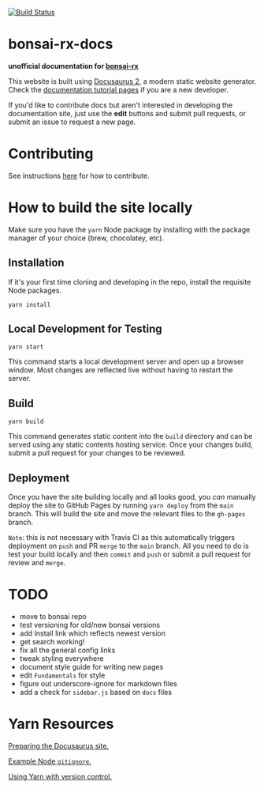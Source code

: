[![Build Status](https://travis-ci.com/spewil/bonsai-rx-docs.svg?branch=main)](https://travis-ci.com/spewil/bonsai-rx-docs)

# bonsai-rx-docs

**unofficial documentation for [bonsai-rx](https://github.com/bonsai-rx/bonsai)**

This website is built using [Docusaurus 2](https://v2.docusaurus.io/), a modern static website generator. Check the [documentation tutorial pages](https://v2.docusaurus.io/docs/docs-introduction) if you are a new developer.

If you'd like to contribute docs but aren't interested in developing the documentation site, just use the **edit** buttons and submit pull requests, or submit an issue to request a new page.

# Contributing

See instructions [here](https://www.spewil.com/bonsai-rx-docs/docs/meta/writing_docs/) for how to contribute.

# How to build the site locally

Make sure you have the `yarn` Node package by installing with the package manager of your choice (brew, chocolatey, etc).

## Installation

If it's your first time cloning and developing in the repo, install the requisite Node packages.

```console
yarn install
```

## Local Development for Testing

```console
yarn start
```

This command starts a local development server and open up a browser window. Most changes are reflected live without having to restart the server.

## Build

```console
yarn build
```

This command generates static content into the `build` directory and can be served using any static contents hosting service. Once your changes build, submit a pull request for your changes to be reviewed.

## Deployment

Once you have the site building locally and all looks good, you *can* manually deploy the site to GitHub Pages by running `yarn deploy` from the `main` branch. This will build the site and move the relevant files to the `gh-pages` branch.

`Note`: this is not necessary with Travis CI as this automatically triggers deployment on `push` and PR `merge` to the `main` branch. All you need to do is test your build locally and then `commit` and `push` or submit a pull request for review and `merge`.

# TODO

- move to bonsai repo
- test versioning for old/new bonsai versions
- add Install link which reflects newest version
- get search working!
- fix all the general config links
- tweak styling everywhere
- document style guide for writing new pages
- edit `Fundamentals` for style
- figure out underscore-ignore for markdown files
- add a check for `sidebar.js` based on `docs` files

# Yarn Resources

[Preparing the Docusaurus site.](https://docusaurus.io/docs/en/site-preparation#key-files)

[Example Node `gitignore`.](https://github.com/github/gitignore/blob/master/Node.gitignore)


[Using Yarn with version control.](https://classic.yarnpkg.com/en/docs/version-control)